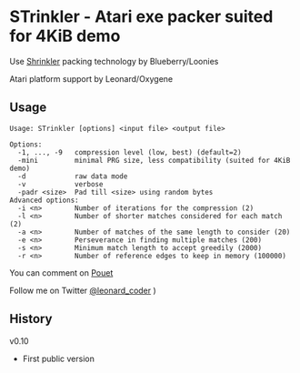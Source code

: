# STrinkler - Atari exe packer suited for 4KiB demo

Use [Shrinkler](https://github.com/askeksa/Shrinkler) packing technology by Blueberry/Loonies

Atari platform support by Leonard/Oxygene

## Usage

```
Usage: STrinkler [options] <input file> <output file>

Options:
  -1, ..., -9   compression level (low, best) (default=2)
  -mini         minimal PRG size, less compatibility (suited for 4KiB demo)
  -d            raw data mode
  -v            verbose
  -padr <size>  Pad till <size> using random bytes
Advanced options:
  -i <n>        Number of iterations for the compression (2)
  -l <n>        Number of shorter matches considered for each match (2)
  -a <n>        Number of matches of the same length to consider (20)
  -e <n>        Perseverance in finding multiple matches (200)
  -s <n>        Minimum match length to accept greedily (2000)
  -r <n>        Number of reference edges to keep in memory (100000)
```

You can comment on [Pouet](https://www.pouet.net/prod.php?which=90348)

Follow me on Twitter [@leonard_coder](https://twitter.com/leonard_coder) )

## History

v0.10
- First public version

